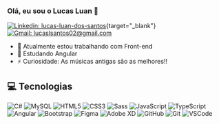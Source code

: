 ### Olá, eu sou o Lucas Luan 👋

[![Linkedin: lucas-luan-dos-santos](https://img.shields.io/badge/-Linkedin-blue?style=for-the-badge&logo=Linkedin&logoColor=white&link=https://www.linkedin.com/in/lucas-luan-dos-santos/)](https://www.linkedin.com/in/lucas-luan-dos-santos/){target="_blank"}
[![Gmail: lucaslsantos02@gmail.com](https://img.shields.io/badge/Gmail-D14836?style=for-the-badge&logo=gmail&logoColor=white)](mailto:lucaslsantos02@gmail.com)

- 🔭 Atualmente estou trabalhando com Front-end
- 🌱 Estudando Angular
- ⚡ Curiosidade: As músicas antigas são as melhores!!

## 💻 Tecnologias

![C#](https://img.shields.io/badge/C%23-239120?style=for-the-badge&logo=c-sharp&logoColor=white)
![MySQL](https://img.shields.io/badge/-MySQL-4479A1?style=for-the-badge&logo=mysql&logoColor=white)
![HTML5](https://img.shields.io/badge/-HTML5-E34F26?style=for-the-badge&logo=html5&logoColor=white)
![CSS3](https://img.shields.io/badge/-CSS3-1572B6?style=for-the-badge&logo=css3)
![Sass](https://img.shields.io/badge/-Sass-CC6699?style=for-the-badge&logo=sass&logoColor=white)
![JavaScript](https://img.shields.io/badge/-JavaScript-black?style=for-the-badge&logo=javascript)
![TypeScript](https://img.shields.io/badge/TypeScript-007ACC?style=for-the-badge&logo=typescript&logoColor=white)
![Angular](https://img.shields.io/badge/-Angular-DD0031?style=for-the-badge&logo=angular)
![Bootstrap](https://img.shields.io/badge/-Bootstrap-563D7C?style=for-the-badge&logo=bootstrap)
![Figma](https://img.shields.io/badge/Figma-F24E1E?style=for-the-badge&logo=figma&logoColor=white)
![Adobe XD](https://img.shields.io/badge/Adobe%20XD-470137?style=for-the-badge&logo=Adobe%20XD&logoColor=#FF61F6)
![GitHub](https://img.shields.io/badge/-GitHub-181717?style=for-the-badge&logo=github)
![Git](https://img.shields.io/badge/-Git-black?style=for-the-badge&logo=git)
![VSCode](https://img.shields.io/badge/-VSCode-007ACC?style=for-the-badge&logo=visual-studio-code&logoColor=white)
